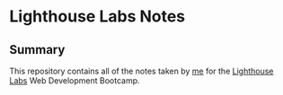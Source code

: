 # Lighthouse Labs Notes

## Summary

This repository contains all of the notes taken by [me](https://github.com/SinghALGO) for the [Lighthouse Labs](www.lighthouselabs.ca) Web Development Bootcamp.
